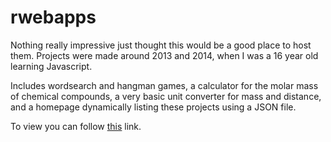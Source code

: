# rwebapps
Nothing really impressive just thought this would be a good place to host them. Projects were made around 2013 and 2014, when I was a 16 year old learning Javascript.

Includes wordsearch and hangman games, a calculator for the molar mass of chemical compounds, a very basic unit converter for mass and distance, and a homepage dynamically listing these projects using a JSON file.

To view you can follow [this](https://rfoxtea.github.io/rwebapps/) link.
